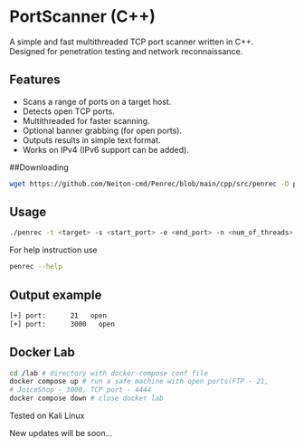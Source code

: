 # PortScanner (C++)

A simple and fast multithreaded TCP port scanner written in C++.  
Designed for penetration testing and network reconnaissance.

## Features

- Scans a range of ports on a target host.
- Detects open TCP ports.
- Multithreaded for faster scanning.
- Optional banner grabbing (for open ports).
- Outputs results in simple text format.
- Works on IPv4 (IPv6 support can be added).

##Downloading
```bash
wget https://github.com/Neiton-cmd/Penrec/blob/main/cpp/src/penrec -O penrec
```

## Usage

```bash
./penrec -t <target> -s <start_port> -e <end_port> -n <num_of_threads> -o <timeout>
```

For help instruction use
```bash
penrec --help
```

## Output example

```bash
[+] port:      21   open
[+] port:      3000   open
```

## Docker Lab

```bash
cd /lab # directory with docker-compose conf file
docker compose up # run a safe machine with open ports(FTP - 21,
# JuiceShop - 3000, TCP port - 4444
docker compose down # close docker lab
```

Tested on Kali Linux

New updates will be soon...
